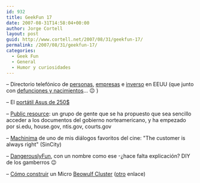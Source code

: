 ```yaml
---
id: 932
title: GeekFun 17
date: 2007-08-31T14:58:04+00:00
author: Jorge Cortell
layout: post
guid: http://www.cortell.net/2007/08/31/geekfun-17/
permalink: /2007/08/31/geekfun-17/
categories:
  - Geek Fun
  - General
  - Humor y curiosidades
---
```

– Directorio telefónico de <a title="switchboard" target="_blank" href="http://switchboard.intelius.com/">personas</a>, <a title="empresas" target="_blank" href="http://www.switchboard.com/swbd.main/dir/6_0/index.htm?mem=1">empresas</a> e <a title="reverse look up" target="_blank" href="http://switchboard.intelius.com/reverselookup.php">inverso</a> en EEUU (que junto con <a title="Ancestry.com" target="_blank" href="http://www.ancestry.com/search/db.aspx?dbid=3693">defunciones y nacimientos</a>... 😉 )

– El <a target="_blank" title="review" href="http://www.notebookreview.com/default.asp?newsID=3829">portátil Asus de 250$</a>

– <a target="_blank" title="public.resource.org" href="http://public.resource.org/">Public resource</a>: un grupo de gente que se ha propuesto que sea sencillo acceder a los documentos del gobierno norteamericano, y ha empezado por si.edu, house.gov, ntis.gov, courts.gov

– <a target="_blank" title="YouTube" href="http://www.youtube.com/watch?v=PaN-4pPX57k">Machinima</a> de uno de mis diálogos favoritos del cine: "The customer is always right" (SinCity)

– <a title="dangerouslyfun.com" target="_blank" href="http://dangerouslyfun.com/">DangerouslyFun</a>, con un nombre como ese -¿hace falta explicación? DIY de los gamberros 😉

– <a target="_blank" title="MICRO" href="http://www.calvin.edu/~adams/research/microwulf/">Cómo construir</a> un Micro <a target="_blank" title="beowulf.org" href="http://www.beowulf.org/">Beowulf Cluster</a> (<a target="_blank" title="clustercompute.com" href="http://www.clustercompute.com/">otro</a> enlace)